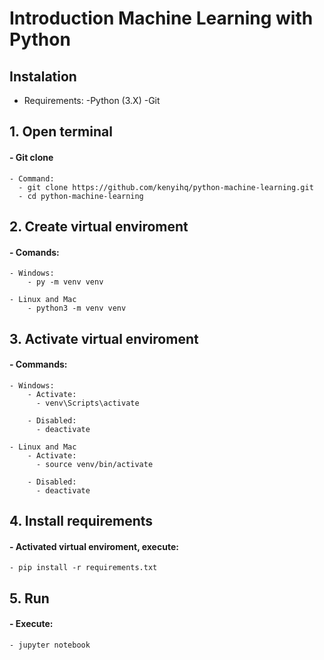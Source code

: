 # Introduction Machine Learning with Python

## Instalation

- Requirements:
  -Python (3.X)
  -Git

## 1. Open terminal
  #### - Git clone
    - Command:
      - git clone https://github.com/kenyihq/python-machine-learning.git
      - cd python-machine-learning

## 2. Create virtual enviroment
  #### - Comands:
    - Windows:
        - py -m venv venv

    - Linux and Mac
        - python3 -m venv venv

## 3. Activate virtual enviroment
  #### - Commands:
    - Windows:
        - Activate:
          - venv\Scripts\activate

        - Disabled:
          - deactivate

    - Linux and Mac
        - Activate:
          - source venv/bin/activate
        
        - Disabled:
          - deactivate

## 4. Install requirements
  #### - Activated virtual enviroment, execute:
    - pip install -r requirements.txt

## 5. Run
  #### - Execute:
    - jupyter notebook